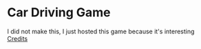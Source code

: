 # Car Driving Game

I did not make this, I just hosted this game because it's interesting
\
[Credits](https://www.facebook.com/groups/learanHTMLandCSS/posts/2584293181899564)